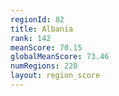 ```yaml
---
regionId: 82
title: Albania
rank: 142
meanScore: 70.15
globalMeanScore: 73.46
numRegions: 220
layout: region_score
---
```

